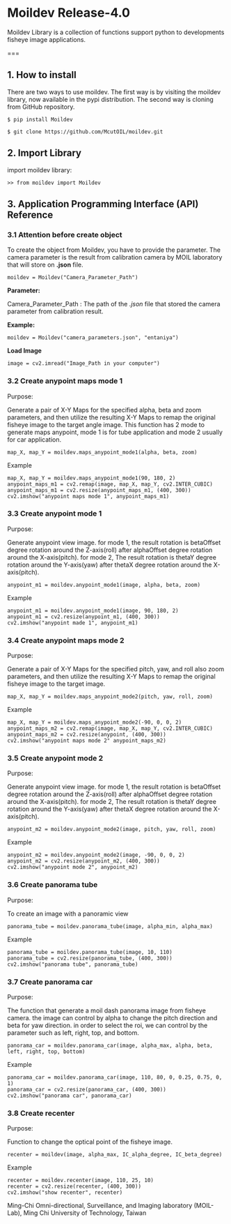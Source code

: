 # Moildev Release-4.0
Moildev Library is a collection of functions support python to developments fisheye image applications.

===

## 1. How to install
There are two ways to use moildev. The first way is by visiting the moildev library, now available in the pypi 
distribution. The second way is cloning from GitHub repository.

```commandline
$ pip install Moildev
```
```commandline
$ git clone https://github.com/McutOIL/moildev.git
```

## 2. Import Library

import moildev library:

```
>> from moildev import Moildev
```

## 3. Application Programming Interface (API) Reference
### 3.1 Attention before create object
To create the object from Moildev, you have to provide the parameter. The camera parameter is the result from 
calibration camera by MOIL laboratory that will store on **.json** file.
```
moildev = Moildev("Camera_Parameter_Path")
```
**Parameter:**

Camera_Parameter_Path : The path of the *.json* file that stored the camera parameter from calibration result.

**Example:**
```
moildev = Moildev("camera_parameters.json", "entaniya")
```

**Load Image**
```commandline
image = cv2.imread("Image_Path in your computer")
```

### 3.2 Create anypoint maps mode 1
Purpose:

Generate a pair of X-Y Maps for the specified alpha, beta and zoom parameters,
and then utilize the resulting X-Y Maps to remap the original fisheye image to the target angle image.
This function has 2 mode to generate maps anypoint, mode 1 is for tube application and
mode 2 usually for car application.
```commandline
map_X, map_Y = moildev.maps_anypoint_mode1(alpha, beta, zoom)
```
Example
```commandline
map_X, map_Y = moildev.maps_anypoint_mode1(90, 180, 2)
anypoint_maps_m1 = cv2.remap(image, map_X, map_Y, cv2.INTER_CUBIC)
anypoint_maps_m1 = cv2.resize(anypoint_maps_m1, (400, 300))
cv2.imshow("anypoint maps mode 1", anypoint_maps_m1)
```

### 3.3 Create anypoint mode 1
Purpose:

Generate anypoint view image. for mode 1, the result rotation is betaOffset degree rotation around the
Z-axis(roll) after alphaOffset degree rotation around the X-axis(pitch). for mode 2, The result rotation
is thetaY degree rotation around the Y-axis(yaw) after thetaX degree rotation around the X-axis(pitch).

```commandline
anypoint_m1 = moildev.anypoint_mode1(image, alpha, beta, zoom)
```
Example
```commandline
anypoint_m1 = moildev.anypoint_mode1(image, 90, 180, 2)
anypoint_m1 = cv2.resize(anypoint_m1, (400, 300))
cv2.imshow("anypoint made 1", anypoint_m1)
```

### 3.4 Create anypoint maps mode 2
Purpose:

Generate a pair of X-Y Maps for the specified pitch, yaw, and roll also zoom parameters,
and then utilize the resulting X-Y Maps to remap the original fisheye image to the target image.
```commandline
map_X, map_Y = moildev.maps_anypoint_mode2(pitch, yaw, roll, zoom)
```
Example
```commandline
map_X, map_Y = moildev.maps_anypoint_mode2(-90, 0, 0, 2)
anypoint_maps_m2 = cv2.remap(image, map_X, map_Y, cv2.INTER_CUBIC)
anypoint_maps_m2 = cv2.resize(anypoint, (400, 300))
cv2.imshow("anypoint maps mode 2" anypoint_maps_m2)
```

### 3.5 Create anypoint mode 2
Purpose:

Generate anypoint view image. for mode 1, the result rotation is betaOffset degree rotation around the
Z-axis(roll) after alphaOffset degree rotation around the X-axis(pitch). for mode 2, The result rotation
is thetaY degree rotation around the Y-axis(yaw) after thetaX degree rotation around the X-axis(pitch).
```commandline
anypoint_m2 = moildev.anypoint_mode2(image, pitch, yaw, roll, zoom)
```
Example
```commandline
anypoint_m2 = moildev.anypoint_mode2(image, -90, 0, 0, 2)
anypoint_m2 = cv2.resize(anypoint_m2, (400, 300))
cv2.imshow("anypoint mode 2", anypoint_m2)
```

### 3.6 Create panorama tube
Purpose:

To create an image with a panoramic view
```commandline
panorama_tube = moildev.panorama_tube(image, alpha_min, alpha_max)
```
Example
```commandline
panorama_tube = moildev.panorama_tube(image, 10, 110)
panorama_tube = cv2.resize(panorama_tube, (400, 300))
cv2.imshow("panorama tube", panorama_tube)
```
### 3.7 Create panorama car
Purpose:

The function that generate a moil dash panorama image from fisheye camera.
the image can control by alpha to change the pitch direction and beta for yaw direction.
in order to select the roi, we can control by the parameter such as left, right, top, and bottom.

```commandline
panorama_car = moildev.panorama_car(image, alpha_max, alpha, beta, left, right, top, bottom)
```
Example
```commandline
panorama_car = moildev.panorama_car(image, 110, 80, 0, 0.25, 0.75, 0, 1)
panorama_car = cv2.resize(panorama_car, (400, 300))
cv2.imshow("panorama car", panorama_car) 
```

### 3.8 Create recenter
Purpose:

Function to change the optical point of the fisheye image.
```commandline
recenter = moildev(image, alpha_max, IC_alpha_degree, IC_beta_degree)
```
Example
```commandline
recenter = moildev.recenter(image, 110, 25, 10)
recenter = cv2.resize(recenter, (400, 300))
cv2.imshow("show recenter", recenter)
```


Ming-Chi Omni-directional, Surveillance, and Imaging laboratory (MOIL-Lab), Ming Chi University of Technology, Taiwan
